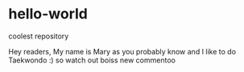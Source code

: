# hello-world
coolest repository

Hey readers, 
My name is Mary as you probably know and I like to do Taekwondo :) so watch out boiss
new commentoo

